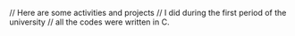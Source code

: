 // Here are some activities and projects 
// I did during the first period of the university
// all the codes were written in C.